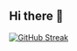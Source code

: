 ## Hi there 👋
[![GitHub Streak](https://streak-stats.demolab.com?user=BugSquasher2400&theme=dark&locale=ko)](https://git.io/streak-stats)
<!--
**BugSquasher2400/BugSquasher2400** is a ✨ _special_ ✨ repository because its `README.md` (this file) appears on your GitHub profile.

Here are some ideas to get you started:

- 🔭 I’m currently working on ...
- 🌱 I’m currently learning ...
- 👯 I’m looking to collaborate on ...
- 🤔 I’m looking for help with ...
- 💬 Ask me about ...
- 📫 How to reach me: ...
- 😄 Pronouns: ...
- ⚡ Fun fact: ...
-->
